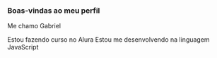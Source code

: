 ### Boas-vindas ao meu perfil

Me chamo Gabriel

Estou fazendo curso no Alura
Estou me desenvolvendo na linguagem JavaScript
